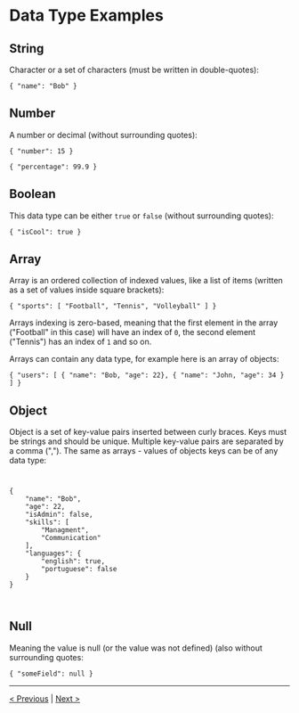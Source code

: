 # Data Type Examples
<!-- * Completed and spellchecked -->

## String

Character or a set of characters (must be written in double-quotes):

`{ "name": "Bob" }`

## Number

A number or decimal (without surrounding quotes):

`{ "number": 15 }`

`{ "percentage": 99.9 }`

## Boolean

This data type can be either `true` or `false` (without surrounding quotes):

`{ "isCool": true }`

## Array

Array is an ordered collection of indexed values, like a list of items (written as a set of values inside square brackets):

`{ "sports": [ "Football", "Tennis", "Volleyball" ] }`

Arrays indexing is zero-based, meaning that the first element in the array ("Football" in this case) will have an index of `0`, the second element ("Tennis") has an index of `1` and so on.

Arrays can contain any data type, for example here is an array of objects:

`{ "users": [ { "name": "Bob, "age": 22}, { "name": "John, "age": 34 } ] }`

## Object

Object is a set of key-value pairs inserted between curly braces. Keys must be strings and should be unique. Multiple key-value pairs are separated by a comma (","). The same as arrays - values of objects keys can be of any data type:

<code>
<pre>
{ 
    "name": "Bob",
    "age": 22,
    "isAdmin": false,
    "skills": [
        "Managment",
        "Communication"
    ],
    "languages": { 
        "english": true,
        "portuguese": false 
    } 
}
</pre>
</code>

## Null

Meaning the value is null (or the value was not defined) (also without surrounding quotes:

`{ "someField": null }`

----
[< Previous](Data-types-and-JSON.md) | [Next >](JSON-property-accessors.md)
